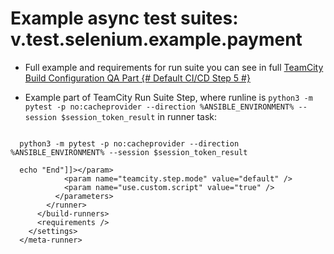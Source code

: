 # Example async test suites: v.test.selenium.example.payment

  * Full example and requirements for run suite you can see in full [TeamCity Build Configuration QA Part {# Default CI/CD Step 5 #} ](  ansible/.teamcity/VortexPci_CiCdChain/pluginData/metaRunners/VortexPci_CiCdChain_5qaRunningTestSuiteFromPythonQA1.xml)

  * Example part of TeamCity Run Suite Step, where runline is ```python3 -m pytest -p no:cacheprovider --direction %ANSIBLE_ENVIRONMENT% --session $session_token_result``` in runner task:
  
  ```
       
    python3 -m pytest -p no:cacheprovider --direction %ANSIBLE_ENVIRONMENT% --session $session_token_result

    echo "End"]]></param>
              <param name="teamcity.step.mode" value="default" />
              <param name="use.custom.script" value="true" />
            </parameters>
          </runner>
        </build-runners>
        <requirements />
      </settings>
    </meta-runner>

  ```